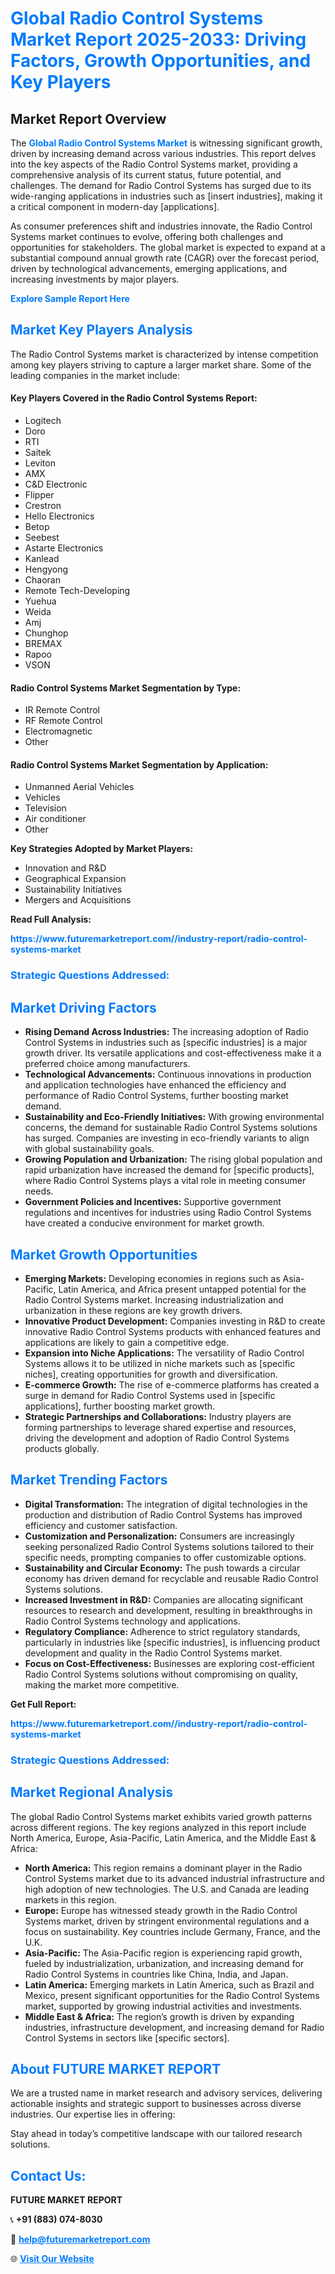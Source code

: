 <h1 style="color: #007BFF;">Global Radio Control Systems Market Report 2025-2033: Driving Factors, Growth Opportunities, and Key Players</h1>

<section id="overview">
<h2>Market Report Overview</h2>
<p>The <a href="https://www.futuremarketreport.com//industry-report/radio-control-systems-market" style="color: #007BFF; text-decoration: none;"><strong>Global Radio Control Systems Market</strong></a> is witnessing significant growth, driven by increasing demand across various industries. This report delves into the key aspects of the Radio Control Systems market, providing a comprehensive analysis of its current status, future potential, and challenges. The demand for Radio Control Systems has surged due to its wide-ranging applications in industries such as [insert industries], making it a critical component in modern-day [applications].</p>
<p>As consumer preferences shift and industries innovate, the Radio Control Systems market continues to evolve, offering both challenges and opportunities for stakeholders. The global market is expected to expand at a substantial compound annual growth rate (CAGR) over the forecast period, driven by technological advancements, emerging applications, and increasing investments by major players.</p>
</section>

<section id="overview">
<p><a href="https://www.futuremarketreport.com//request-sample/reportId=82548" style="color: #007BFF; text-decoration: none;"><strong>Explore Sample Report Here</strong></a></p>
</section>

<section id="key-players">
<h2 style="color: #007BFF;">Market Key Players Analysis</h2>
<p>The Radio Control Systems market is characterized by intense competition among key players striving to capture a larger market share. Some of the leading companies in the market include:</p>
<h4>Key Players Covered in the Radio Control Systems Report:</h4>
<ul><li>Logitech</li><li>Doro</li><li>RTI</li><li>Saitek</li><li>Leviton</li><li>AMX</li><li>C&amp;D Electronic</li><li>Flipper</li><li>Crestron</li><li>Hello Electronics</li><li>Betop</li><li>Seebest</li><li>Astarte Electronics</li><li>Kanlead</li><li>Hengyong</li><li>Chaoran</li><li>Remote Tech-Developing</li><li>Yuehua</li><li>Weida</li><li>Amj</li><li>Chunghop</li><li>BREMAX</li><li>Rapoo</li><li>VSON</li></ul>
<h4>Radio Control Systems Market Segmentation by Type:</h4>
<ul><li>IR Remote Control</li><li>RF Remote Control</li><li>Electromagnetic</li><li>Other</li></ul>

<h4>Radio Control Systems Market Segmentation by Application:</h4>
<ul><li>Unmanned Aerial Vehicles</li><li>Vehicles</li><li>Television</li><li>Air conditioner</li><li>Other</li></ul>
<p><strong>Key Strategies Adopted by Market Players:</strong></p>
<ul>
<li>Innovation and R&D</li>
<li>Geographical Expansion</li>
<li>Sustainability Initiatives</li>
<li>Mergers and Acquisitions</li>
</ul>
</section>

<section>
<p><strong>Read Full Analysis: </strong></p><a href="https://www.futuremarketreport.com//industry-report/radio-control-systems-market" style="color: #007BFF; text-decoration: none;"><strong>https://www.futuremarketreport.com//industry-report/radio-control-systems-market</strong></a>
<h3 style="color: #007BFF;">Strategic Questions Addressed:</h3>
</section>

<section id="driving-factors">
<h2 style="color: #007BFF;">Market Driving Factors</h2>
<ul>
<li><strong>Rising Demand Across Industries:</strong> The increasing adoption of Radio Control Systems in industries such as [specific industries] is a major growth driver. Its versatile applications and cost-effectiveness make it a preferred choice among manufacturers.</li>
<li><strong>Technological Advancements:</strong> Continuous innovations in production and application technologies have enhanced the efficiency and performance of Radio Control Systems, further boosting market demand.</li>
<li><strong>Sustainability and Eco-Friendly Initiatives:</strong> With growing environmental concerns, the demand for sustainable Radio Control Systems solutions has surged. Companies are investing in eco-friendly variants to align with global sustainability goals.</li>
<li><strong>Growing Population and Urbanization:</strong> The rising global population and rapid urbanization have increased the demand for [specific products], where Radio Control Systems plays a vital role in meeting consumer needs.</li>
<li><strong>Government Policies and Incentives:</strong> Supportive government regulations and incentives for industries using Radio Control Systems have created a conducive environment for market growth.</li>
</ul>
</section>

<section id="growth-opportunities">
<h2 style="color: #007BFF;">Market Growth Opportunities</h2>
<ul>
<li><strong>Emerging Markets:</strong> Developing economies in regions such as Asia-Pacific, Latin America, and Africa present untapped potential for the Radio Control Systems market. Increasing industrialization and urbanization in these regions are key growth drivers.</li>
<li><strong>Innovative Product Development:</strong> Companies investing in R&D to create innovative Radio Control Systems products with enhanced features and applications are likely to gain a competitive edge.</li>
<li><strong>Expansion into Niche Applications:</strong> The versatility of Radio Control Systems allows it to be utilized in niche markets such as [specific niches], creating opportunities for growth and diversification.</li>
<li><strong>E-commerce Growth:</strong> The rise of e-commerce platforms has created a surge in demand for Radio Control Systems used in [specific applications], further boosting market growth.</li>
<li><strong>Strategic Partnerships and Collaborations:</strong> Industry players are forming partnerships to leverage shared expertise and resources, driving the development and adoption of Radio Control Systems products globally.</li>
</ul>
</section>

<section id="trending-factors">
<h2 style="color: #007BFF;">Market Trending Factors</h2>
<ul>
<li><strong>Digital Transformation:</strong> The integration of digital technologies in the production and distribution of Radio Control Systems has improved efficiency and customer satisfaction.</li>
<li><strong>Customization and Personalization:</strong> Consumers are increasingly seeking personalized Radio Control Systems solutions tailored to their specific needs, prompting companies to offer customizable options.</li>
<li><strong>Sustainability and Circular Economy:</strong> The push towards a circular economy has driven demand for recyclable and reusable Radio Control Systems solutions.</li>
<li><strong>Increased Investment in R&D:</strong> Companies are allocating significant resources to research and development, resulting in breakthroughs in Radio Control Systems technology and applications.</li>
<li><strong>Regulatory Compliance:</strong> Adherence to strict regulatory standards, particularly in industries like [specific industries], is influencing product development and quality in the Radio Control Systems market.</li>
<li><strong>Focus on Cost-Effectiveness:</strong> Businesses are exploring cost-efficient Radio Control Systems solutions without compromising on quality, making the market more competitive.</li>
</ul>
</section>

<section>
<p><strong>Get Full Report: </strong></p><a href="https://www.futuremarketreport.com//industry-report/radio-control-systems-market" style="color: #007BFF; text-decoration: none;"><strong>https://www.futuremarketreport.com//industry-report/radio-control-systems-market</strong></a>
<h3 style="color: #007BFF;">Strategic Questions Addressed:</h3>
</section>


<section id="regional-analysis">
<h2 style="color: #007BFF;">Market Regional Analysis</h2>
<p>The global Radio Control Systems market exhibits varied growth patterns across different regions. The key regions analyzed in this report include North America, Europe, Asia-Pacific, Latin America, and the Middle East & Africa:</p>
<ul>
<li><strong>North America:</strong> This region remains a dominant player in the Radio Control Systems market due to its advanced industrial infrastructure and high adoption of new technologies. The U.S. and Canada are leading markets in this region.</li>
<li><strong>Europe:</strong> Europe has witnessed steady growth in the Radio Control Systems market, driven by stringent environmental regulations and a focus on sustainability. Key countries include Germany, France, and the U.K.</li>
<li><strong>Asia-Pacific:</strong> The Asia-Pacific region is experiencing rapid growth, fueled by industrialization, urbanization, and increasing demand for Radio Control Systems in countries like China, India, and Japan.</li>
<li><strong>Latin America:</strong> Emerging markets in Latin America, such as Brazil and Mexico, present significant opportunities for the Radio Control Systems market, supported by growing industrial activities and investments.</li>
<li><strong>Middle East & Africa:</strong> The region’s growth is driven by expanding industries, infrastructure development, and increasing demand for Radio Control Systems in sectors like [specific sectors].</li>
</ul>
</section>

<footer>
<h2 style="color: #007BFF;">About FUTURE MARKET REPORT</h2>
<p>We are a trusted name in market research and advisory services, delivering actionable insights and strategic support to businesses across diverse industries. Our expertise lies in offering:</p>

<p>Stay ahead in today’s competitive landscape with our tailored research solutions.</p>

<h2 style="color: #007BFF;">Contact Us:</h2>
<p><strong>FUTURE MARKET REPORT</strong></p>
<p>📞 <strong>+91 (883) 074-8030</strong></p>
<p>📧 <strong><a href="mailto:help@futuremarketreport.com" style="color: #007BFF;">help@futuremarketreport.com</a></strong></p>
<p>🌐 <strong><a href="https://www.futuremarketreport.com/" style="color: #007BFF;">Visit Our Website</a></strong></p>
</footer>